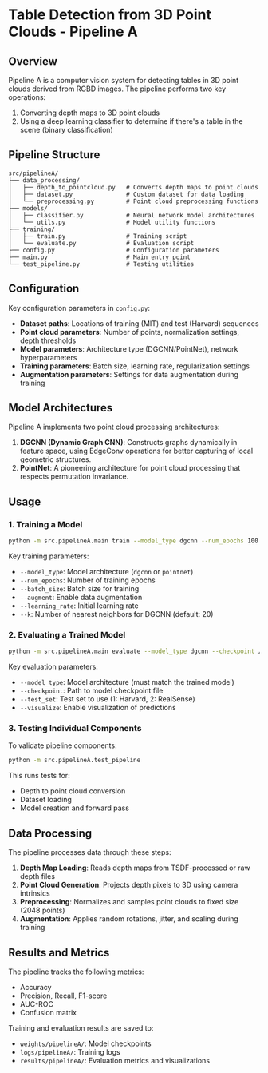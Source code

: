 # Table Detection from 3D Point Clouds - Pipeline A

## Overview

Pipeline A is a computer vision system for detecting tables in 3D point clouds derived from RGBD images. The pipeline performs two key operations:
1. Converting depth maps to 3D point clouds
2. Using a deep learning classifier to determine if there's a table in the scene (binary classification)

## Pipeline Structure

```
src/pipelineA/
├── data_processing/
│   ├── depth_to_pointcloud.py   # Converts depth maps to point clouds
│   ├── dataset.py               # Custom dataset for data loading
│   └── preprocessing.py         # Point cloud preprocessing functions
├── models/
│   ├── classifier.py            # Neural network model architectures 
│   └── utils.py                 # Model utility functions
├── training/
│   ├── train.py                 # Training script
│   └── evaluate.py              # Evaluation script
├── config.py                    # Configuration parameters
├── main.py                      # Main entry point
└── test_pipeline.py             # Testing utilities
```

## Configuration

Key configuration parameters in `config.py`:

- **Dataset paths**: Locations of training (MIT) and test (Harvard) sequences
- **Point cloud parameters**: Number of points, normalization settings, depth thresholds
- **Model parameters**: Architecture type (DGCNN/PointNet), network hyperparameters
- **Training parameters**: Batch size, learning rate, regularization settings
- **Augmentation parameters**: Settings for data augmentation during training

## Model Architectures

Pipeline A implements two point cloud processing architectures:

1. **DGCNN (Dynamic Graph CNN)**: Constructs graphs dynamically in feature space, using EdgeConv operations for better capturing of local geometric structures.
2. **PointNet**: A pioneering architecture for point cloud processing that respects permutation invariance.

## Usage

### 1. Training a Model

```bash
python -m src.pipelineA.main train --model_type dgcnn --num_epochs 100 --batch_size 16 --augment
```

Key training parameters:
- `--model_type`: Model architecture (`dgcnn` or `pointnet`)
- `--num_epochs`: Number of training epochs
- `--batch_size`: Batch size for training
- `--augment`: Enable data augmentation
- `--learning_rate`: Initial learning rate
- `--k`: Number of nearest neighbors for DGCNN (default: 20)

### 2. Evaluating a Trained Model

```bash
python -m src.pipelineA.main evaluate --model_type dgcnn --checkpoint /path/to/checkpoint.pt --test_set 1 --visualize
```

Key evaluation parameters:
- `--model_type`: Model architecture (must match the trained model)
- `--checkpoint`: Path to model checkpoint file
- `--test_set`: Test set to use (1: Harvard, 2: RealSense)
- `--visualize`: Enable visualization of predictions

### 3. Testing Individual Components

To validate pipeline components:

```bash
python -m src.pipelineA.test_pipeline
```

This runs tests for:
- Depth to point cloud conversion
- Dataset loading
- Model creation and forward pass

## Data Processing

The pipeline processes data through these steps:

1. **Depth Map Loading**: Reads depth maps from TSDF-processed or raw depth files
2. **Point Cloud Generation**: Projects depth pixels to 3D using camera intrinsics
3. **Preprocessing**: Normalizes and samples point clouds to fixed size (2048 points)
4. **Augmentation**: Applies random rotations, jitter, and scaling during training

## Results and Metrics

The pipeline tracks the following metrics:
- Accuracy
- Precision, Recall, F1-score
- AUC-ROC
- Confusion matrix

Training and evaluation results are saved to:
- `weights/pipelineA/`: Model checkpoints
- `logs/pipelineA/`: Training logs
- `results/pipelineA/`: Evaluation metrics and visualizations
